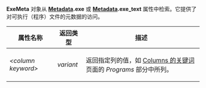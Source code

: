 **ExeMeta** 对象从 **[Metadata](metadata.zh.md).exe** 或 **[Metadata](metadata.zh.md).exe_text** 属性中检索。它提供了对可执行（程序）文件的元数据的访问。

<table>
<thead><tr><th>
属性名称</th><th>
返回类型</th><th>
描述
</th></tr></thead><tbody><tr><td>

*\<column keyword\>*</td><td>

*variant*</td><td>

返回指定列的值，如 [Columns 的关键词](../../metadata_keywords/keywords_for_columns.zh.md) 页面的 *Programs* 部分中所列。
</td></tr></tbody>
</table>
